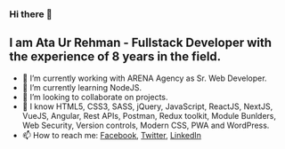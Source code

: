 ### Hi there 👋

<h2>I am Ata Ur Rehman - Fullstack Developer with the experience of 8 years in the field.</h2>


- 🔭 I’m currently working with ARENA Agency as Sr. Web Developer.
- 🌱 I’m currently learning NodeJS.
- 👯 I’m looking to collaborate on projects.
- 💬 I know HTML5, CSS3, SASS, jQuery, JavaScript, ReactJS, NextJS, VueJS, Angular, Rest APIs, Postman, Redux toolkit, Module Bunlders, Web Security, Version controls, Modern CSS, PWA and WordPress.
- 📫 How to reach me: <a href="https://www.facebook.com/ataazz/" target="_blank">Facebook</a>, <a target="_blank" href="https://www.twitter.com/ataaz/">Twitter</a>, <a href="https://www.linkedin.com/in/ataaz/" target="_blank">LinkedIn</a>
